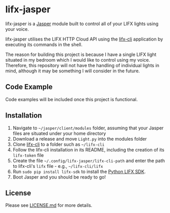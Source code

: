 # lifx-jasper
lifx-jasper is a [Jasper](http://jasperproject.github.io/) module built to control all of your LIFX lights using your voice.

lifx-jasper utilises the LIFX HTTP Cloud API using the [lifx-cli](https://github.com/Rawa/lifx-cli) application by executing its commands in the shell.

The reason for building this project is because I have a single LIFX light situated in my bedroom which I would like to control using my voice. Therefore, this repository will not have the handling of individual lights in mind, although it may be something I will consider in the future.

## Code Example
Code examples will be included once this project is functional.

## Installation
1. Navigate to `~/jasper/client/modules` folder, assuming that your Jasper files are situated under your home directory
2. Download a release and move `Light.py` into the modules folder
3. Clone [lifx-cli](https://github.com/Rawa/lifx-cli) to a folder such as `~/lifx-cli`
4. Follow the lifx-cli installation in its README, including the creation of its `lifx-token` file
5. Create the file `~/.config/lifx-jasper/lifx-cli-path` and enter the path to lifx-cli's `lifx` file - e.g., `~/lifx-cli/lifx`
6. Run `sudo pip install lifx-sdk` to install the [Python LIFX SDK](https://github.com/smarthall/python-lifx-sdk).
7. Boot Jasper and you should be ready to go!

## License
Please see [LICENSE.md](LICENSE.md) for more details.
